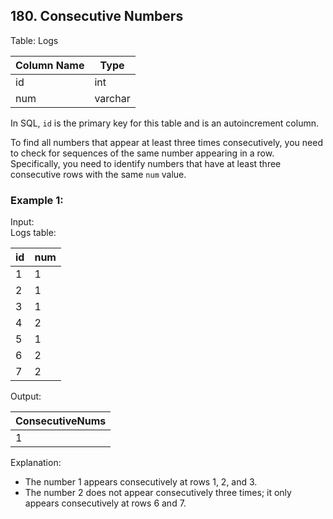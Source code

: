 ## 180. Consecutive Numbers

Table: Logs

| Column Name | Type    |
|-------------|---------|
| id          | int     |
| num         | varchar |

In SQL, `id` is the primary key for this table and is an autoincrement column.

To find all numbers that appear at least three times consecutively, you need to check for sequences of the same number appearing in a row. Specifically, you need to identify numbers that have at least three consecutive rows with the same `num` value.

### Example 1:

Input:  
Logs table:

| id | num |
|----|-----|
| 1  | 1   |
| 2  | 1   |
| 3  | 1   |
| 4  | 2   |
| 5  | 1   |
| 6  | 2   |
| 7  | 2   |

Output:

| ConsecutiveNums |
|-----------------|
| 1               |

Explanation:
- The number 1 appears consecutively at rows 1, 2, and 3.
- The number 2 does not appear consecutively three times; it only appears consecutively at rows 6 and 7.